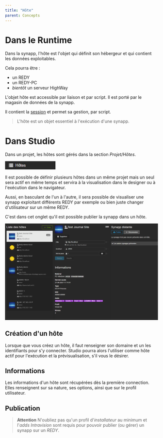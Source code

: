```yaml
---
title: "Hôte"
parent: Concepts
---
```


# Dans le Runtime

Dans la synapp, l'hôte est l'objet qui définit son hébergeur et qui contient les données exploitables.

Cela pourra être :

- un REDY
- un REDY-PC
- *bientôt* un serveur HighWay

L'objet hôte est accessible par liaison et par script. Il est porté par le magasin de données de la synapp.

Il contient la [session](./session.md) et permet sa gestion, par script.

> L'hôte est un objet essentiel à l'exécution d'une synapp.

# Dans Studio

Dans un projet, les hôtes sont gérés dans la section *Projet/Hôtes*.

![SynApps](../assets/hosts.png)

Il est possible de définir plusieurs hôtes dans un même projet mais un seul sera actif en même temps et servira à la visualisation dans le designer ou à l'exécution dans le navigateur.

Aussi, en basculant de l'un à l'autre, il sera possible de visualiser une synapp exploitant différents REDY par exemple ou bien juste changer d'utilisateur sur un même REDY.

C'est dans cet onglet qu'il est possible publier la synapp dans un hôte.

![SynApps](../assets/concepts/host-01.png)

## Création d'un hôte

Lorsque que vous créez un hôte, il faut renseigner son domaine et un les identifiants pour s'y connecter. Studio pourra alors l'utiliser comme hôte actif pour l'exécution et la prévisualisation, s'il vous le désirer.

## Informations

Les informations d'un hôte sont récupérées dès la première connection. Elles renseignent sur sa nature, ses options, ainsi que sur le profil utilisateur.

## Publication

> **Attention** N'oubliez pas qu'un profil d'*installateur* au minimum et l'*adds Intravision* sont requis pour pouvoir publier (ou gérer) un synapp sur un *REDY*.
